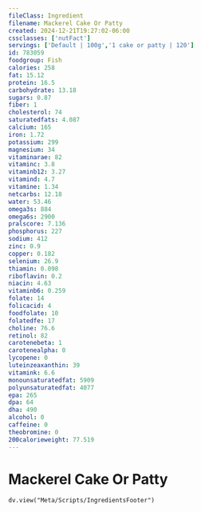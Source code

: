 ```yaml
---
fileClass: Ingredient
filename: Mackerel Cake Or Patty
created: 2024-12-21T19:27:02-06:00
cssclasses: ['nutFact']
servings: ['Default | 100g','1 cake or patty | 120']
id: 783059
foodgroup: Fish
calories: 258
fat: 15.12
protein: 16.5
carbohydrate: 13.18
sugars: 0.87
fiber: 1
cholesterol: 74
saturatedfats: 4.087
calcium: 165
iron: 1.72
potassium: 299
magnesium: 34
vitaminarae: 82
vitaminc: 3.8
vitaminb12: 3.27
vitamind: 4.7
vitamine: 1.34
netcarbs: 12.18
water: 53.46
omega3s: 884
omega6s: 2900
pralscore: 7.136
phosphorus: 227
sodium: 412
zinc: 0.9
copper: 0.182
selenium: 26.9
thiamin: 0.098
riboflavin: 0.2
niacin: 4.63
vitaminb6: 0.259
folate: 14
folicacid: 4
foodfolate: 10
folatedfe: 17
choline: 76.6
retinol: 82
carotenebeta: 1
carotenealpha: 0
lycopene: 0
luteinzeaxanthin: 39
vitamink: 6.6
monounsaturatedfat: 5909
polyunsaturatedfat: 4077
epa: 265
dpa: 64
dha: 490
alcohol: 0
caffeine: 0
theobromine: 0
200calorieweight: 77.519
---
```


# Mackerel Cake Or Patty

```dataviewjs
dv.view("Meta/Scripts/IngredientsFooter")
```
